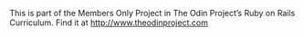 This is part of the Members Only Project in The Odin Project’s Ruby on Rails Curriculum. Find it at http://www.theodinproject.com